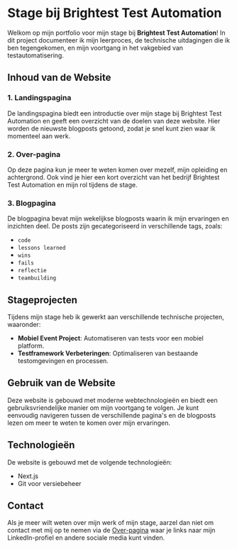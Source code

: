 # Stage bij Brightest Test Automation

Welkom op mijn portfolio voor mijn stage bij **Brightest Test Automation**! In dit project documenteer ik mijn leerproces, de technische uitdagingen die ik ben tegengekomen, en mijn voortgang in het vakgebied van testautomatisering.

## Inhoud van de Website

### 1. **Landingspagina**
De landingspagina biedt een introductie over mijn stage bij Brightest Test Automation en geeft een overzicht van de doelen van deze website. Hier worden de nieuwste blogposts getoond, zodat je snel kunt zien waar ik momenteel aan werk.

### 2. **Over-pagina**
Op deze pagina kun je meer te weten komen over mezelf, mijn opleiding en achtergrond. Ook vind je hier een kort overzicht van het bedrijf Brightest Test Automation en mijn rol tijdens de stage.

### 3. **Blogpagina**
De blogpagina bevat mijn wekelijkse blogposts waarin ik mijn ervaringen en inzichten deel. De posts zijn gecategoriseerd in verschillende tags, zoals:
- `code`
- `lessons learned`
- `wins`
- `fails`
- `reflectie`
- `teambuilding`

## Stageprojecten

Tijdens mijn stage heb ik gewerkt aan verschillende technische projecten, waaronder:
- **Mobiel Event Project**: Automatiseren van tests voor een mobiel platform.
- **Testframework Verbeteringen**: Optimaliseren van bestaande testomgevingen en processen.

## Gebruik van de Website

Deze website is gebouwd met moderne webtechnologieën en biedt een gebruiksvriendelijke manier om mijn voortgang te volgen. Je kunt eenvoudig navigeren tussen de verschillende pagina's en de blogposts lezen om meer te weten te komen over mijn ervaringen.

## Technologieën
De website is gebouwd met de volgende technologieën:
- Next.js
- Git voor versiebeheer

## Contact
Als je meer wilt weten over mijn werk of mijn stage, aarzel dan niet om contact met mij op te nemen via de [Over-pagina](#over-pagina) waar je links naar mijn LinkedIn-profiel en andere sociale media kunt vinden.


